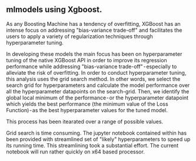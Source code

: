 ## mlmodels using Xgboost.

As any Boosting Machine has a tendency of overfitting, XGBoost has an intense focus on addressing "bias-variance trade-off" and facilitates the users to apply a variety of regularization techniques through hyperparameter tuning.

In developing these models the main focus has been on hyperparameter tuning of the native XGBoost API in order to improve its regression performance while addressing "bias-variance trade-off" - especially to alleviate the risk of overfitting.  In order to conduct hyperparameter tuning, this analysis uses the grid search method. In other words, we select the search grid for hyperparameters and calculate the model performance over all the hyperparameter datapoints on the search-grid. Then, we identify the global local minimum of the performance - or the hyperparameter datapoint which yields the best performance (the minimum value of the Loss Function) - as the best hyperparameter values for the tuned model.

This process has been itearated over a range of possible values.

Grid search is time consuming. The jupyter notebook contained within has been provided with streamlined set of "likely" hyperparameters to speed up its running time. This streamlining took a substantial effort. The current notebook will run rather quickly on x64 based processor. 
